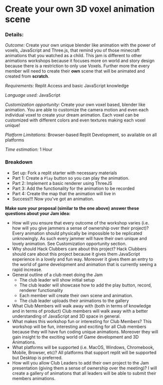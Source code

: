 # Create your own 3D voxel animation scene
  
 ### Details: 
 _Outcome:_ Create your own unique blender like animation with the power of voxels, JavaScript and Three.js, that remind you of those minecraft animations that you watched as a child. This jam is different to other animations workshops because it focuses more on world and story design because there is a restriction to only use Voxels. Further more the every member will need to create their **own** scene that will be animated and created from **scratch**.
  
 _Requirements:_ Replit Access and basic JavaScript knowledge 
  
 _Language used:_ JavaScript 
  
 _Customization opportunity:_ Create your own voxel based, blender like animation. You are able to customize the camera motion and even each individual voxel to create your dream animation. Each voxel can be customized with different colors and even textures making each voxel unique!
  
 _Platform Limitations:_ Browser-based Replit Development, so available on all platforms
  
 _Time estimation:_ 1 Hour  
  
 ### Breakdown 
 - Set up: Fork a replit starter with necessary materials 
 - Part 1: Create a `Play` button so you can play the animation.
 - Part 2: Implement a basic renderer using ThreeJS
 - Part 3: Add the functionality for the animation to be recorded 
 - Part 4: Create the map that the animation will live in
 - Success!!! Now you've got an animation.
  
 **Make sure your proposal (similar to the one above) answer these questions about your Jam idea:** 
 - How will you ensure that every outcome of the workshop varies (i.e. how will you give jammers a sense of ownership over their project)?  
 Every animation should physically be impossible to be replicated unknowingly. As such every jammer will have their own unique and lovely animation. See Customization opportunity section.
 - Why should Hack Clubbers care about this project? 
 Hack Clubbers should care about this project because it gives them JavaScript experience in a lovely and fun way. Moreover it gives them an entry to the world of game development and animation that is currently seeing a rapid increase.
 - General outline of a club meet doing the Jam 
    + The club leader will show initial setup
    + The club leader will showcase how to add the play button, record, renderer functionality
    + Each member will create their own scene and animation.
    + The club leader uploads their animations to the gallery
 - What Club Members will walk away with (both in terms of knowledge and in terms of product)
 Club members will walk away with a better understanding of JavaScript and 3D space in general.
 - What makes this workshop fun or interesting for Club Members? 
 This workshop will be fun, interesting and exciting for all Club members because they will have fun coding unique animations. Moreover they will gain insight to the exciting world of Game development and 3D Animations.
 - What platforms will be supported (i.e. MacOS, Windows, Chromebook, Mobile, Browser, etc)? 
 All platforms that support replit will be supported but Desktop is preferred.
 - How will you allow Club Leaders to add their own project to the Jam presentation (giving them a sense of ownership over the meeting)?
 I will create a gallery of animations that all leaders will be able to submit their members animations.

